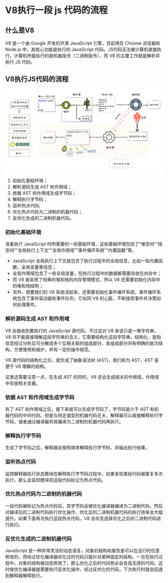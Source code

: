 # V8执行一段 js 代码的流程

## 什么是V8

V8 是一个由 Google 开发的开源 JavaScript 引擎，目前用在 Chrome 浏览器和 Node.js 中，其核心功能是执行的 JavaScript 代码。JS代码无法被计算机直接执行，计算机所能执行的是机器指令（二进制指令），而 V8 的主要工作就是解析并执行 JS 代码。

## V8执行JS代码的流程

![V8执行JS代码的流程](./执行流程.jpg)

1. 初始化基础环境；
2. 解析源码生成 AST 和作用域；
3. 依据 AST 和作用域生成字节码；
4. 解释执行字节码；
5. 监听热点代码;
6. 优化热点代码为二进制的机器代码；
7. 反优化生成的二进制机器代码。

### 初始化基础环境

准备执行 JavaScript 时所需要的一些基础环境，这些基础环境包括了“堆空间”“栈空间”“全局执行上下文”“全局作用域”“事件循环系统”“内置函数”等。

* JavaScript 全局执行上下文就包含了执行过程中的全局信息，比如一些内置函数，全局变量等信息；
* 全局作用域包含了一些全局变量，在执行过程中的数据都需要存放在内存中；
* 而 V8 是采用了经典的堆和栈的内存管理模式，所以 V8 还需要初始化内存中的堆和栈结构；
* 另外，想要我们的 V8 系统活起来，还需要初始化事件循环系统，事件循环系统包含了事件驱动器和事件队列，它如同 V8 的心脏，不断接受事件并决策如何处理事件。

### 解析源码生成 AST 和作用域

V8 会接收到要执行的 JavaScript 源代码，不过这对 V8 来说只是一堆字符串，V8 并不能直接理解这段字符串的含义，它需要结构化这段字符串。结构化，是指信息经过分析后可分解成多个互相关联的组成部分，各组成部分间有明确的层次结构，方便使用和维护，并有一定的操作规范。  

V8 源代码的结构化之后，就生成了抽象语法树 (AST)，我们称为 AST，AST 是便于 V8 理解的结构。  

这里还需要注意一点，在生成 AST 的同时，V8 还会生成相关的作用域，作用域中存放相关变量。

### 依据 AST 和作用域生成字节码

有了 AST 和作用域之后，接下来就可以生成字节码了，字节码是介于 AST 和机器代码的中间代码。但是与特定类型的机器代码无关，解释器可以直接解释执行字节码，或者通过编译器将其编译为二进制的机器代码再执行。

### 解释执行字节码

生成了字节码之后，解释器会按照顺序解释执行字节码，并输出执行结果。

### 监听热点代码

监控解释器执行状态模块在解释执行字节码过程中，如果发现某段代码被重复多次执行，那么会监控模块将这段代码标记为热点代码。

### 优化热点代码为二进制的机器代码

一段代码被标记为热点代码后，其字节码会被优化编译器编译为二进制代码，然后对编译后的二进制代码执行优化操作，优化后的二进制机器代码的执行效率会大幅提升。如果下面再次执行这段热点代码，V8 会优先选择优化之后的二进制代码进行执行。

### 反优化生成的二进制机器代码

JavaScript 是一种非常灵活的动态语言，对象的结构和属性是可以在运行时任意修改的，而经过优化编译器优化过的代码只能针对某种固定的结构，一旦在执行过程中，对象的结构被动态修改了，那么优化之后的代码势必会变成无效的代码，这时候优化编译器就需要执行反优化操作，经过反优化的代码，下次执行时就会回退到解释器解释执行。
